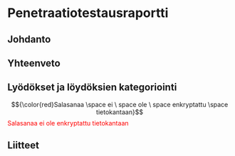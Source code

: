 # Penetraatiotestausraportti

## Johdanto

## Yhteenveto

## Lyödökset ja löydöksien kategoriointi

$${\color{red}Salasanaa \space ei \ space ole \ space enkryptattu \space tietokantaan}$$
<font color="red">Salasanaa ei ole enkryptattu tietokantaan</font>

## Liitteet
